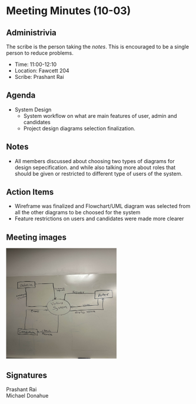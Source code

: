 
# Meeting Minutes (10-03)

## Administrivia
The scribe is the person taking the _notes_. This is encouraged to be a single person to reduce problems.
* Time: 11:00-12:10
* Location: Fawcett 204
* Scribe: Prashant Rai

## Agenda
* System Design
  * System workflow on what are main features of    user, admin and candidates
  * Project design diagrams selection finalization.

## Notes
* All members discussed about choosing two types of diagrams for design sepecification. and while also talking more about roles that should be given or restricted to different type of users of the system.


## Action Items
* Wireframe was finalized and Flowchart/UML diagram was selected from all the other diagrams to be choosed for the system
* Feature restrictions on users and candidates were made more clearer

## Meeting images
<img src="./Images/15-10.jpg" width=300 height=300>

## Signatures
Prashant Rai  
Michael Donahue
